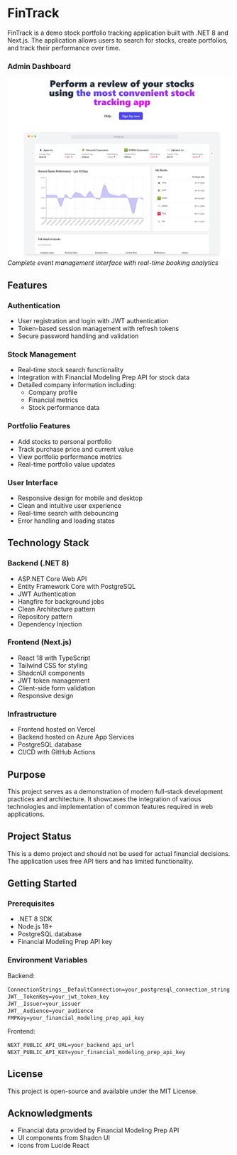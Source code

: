 # FinTrack

FinTrack is a demo stock portfolio tracking application built with .NET 8 and Next.js. The application allows users to search for stocks, create portfolios, and track their performance over time.

### Admin Dashboard
![Home Page](./docs/images/Home.png)
*Complete event management interface with real-time booking analytics*

## Features

### Authentication
- User registration and login with JWT authentication
- Token-based session management with refresh tokens
- Secure password handling and validation

### Stock Management
- Real-time stock search functionality
- Integration with Financial Modeling Prep API for stock data
- Detailed company information including:
    - Company profile
    - Financial metrics
    - Stock performance data

### Portfolio Features
- Add stocks to personal portfolio
- Track purchase price and current value
- View portfolio performance metrics
- Real-time portfolio value updates

### User Interface
- Responsive design for mobile and desktop
- Clean and intuitive user experience
- Real-time search with debouncing
- Error handling and loading states

## Technology Stack

### Backend (.NET 8)
- ASP.NET Core Web API
- Entity Framework Core with PostgreSQL
- JWT Authentication
- Hangfire for background jobs
- Clean Architecture pattern
- Repository pattern
- Dependency Injection

### Frontend (Next.js)
- React 18 with TypeScript
- Tailwind CSS for styling
- ShadcnUI components
- JWT token management
- Client-side form validation
- Responsive design

### Infrastructure
- Frontend hosted on Vercel
- Backend hosted on Azure App Services
- PostgreSQL database
- CI/CD with GitHub Actions

## Purpose

This project serves as a demonstration of modern full-stack development practices and architecture. It showcases the integration of various technologies and implementation of common features required in web applications.

## Project Status

This is a demo project and should not be used for actual financial decisions. The application uses free API tiers and has limited functionality.

## Getting Started

### Prerequisites
- .NET 8 SDK
- Node.js 18+
- PostgreSQL database
- Financial Modeling Prep API key

### Environment Variables

Backend:
```
ConnectionStrings__DefaultConnection=your_postgresql_connection_string
JWT__TokenKey=your_jwt_token_key
JWT__Issuer=your_issuer
JWT__Audience=your_audience
FMPKey=your_financial_modeling_prep_api_key
```

Frontend:
```
NEXT_PUBLIC_API_URL=your_backend_api_url
NEXT_PUBLIC_API_KEY=your_financial_modeling_prep_api_key
```

## License

This project is open-source and available under the MIT License.

## Acknowledgments

- Financial data provided by Financial Modeling Prep API
- UI components from Shadcn UI
- Icons from Lucide React
